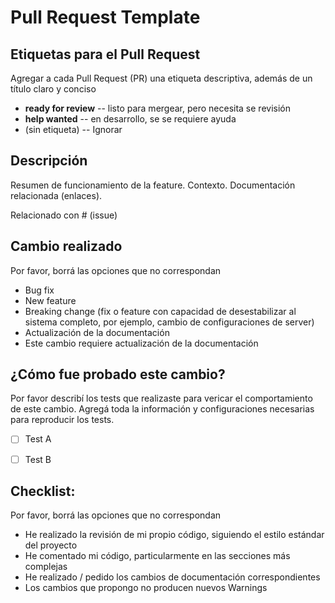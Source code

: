 # Pull Request Template

## Etiquetas para el Pull Request
Agregar a cada Pull Request (PR) una etiqueta descriptiva, además de un título claro y conciso
* **ready for review** -- listo para mergear, pero necesita se revisión
* **help wanted** -- en desarrollo, se se requiere ayuda
* (sin etiqueta) -- Ignorar

## Descripción
Resumen de funcionamiento de la feature.
Contexto.
Documentación relacionada (enlaces).

Relacionado con # (issue)


## Cambio realizado

Por favor, borrá las opciones que no correspondan
* Bug fix
* New feature
* Breaking change (fix o feature con capacidad de desestabilizar al sistema completo, por ejemplo, cambio de configuraciones de server)
* Actualización de la documentación
* Este cambio requiere actualización de la documentación


## ¿Cómo fue probado este cambio?

Por favor describí los tests que realizaste para vericar el comportamiento de este cambio. Agregá toda la información y configuraciones necesarias para reproducir los tests.
- [ ] Test A
- [ ] Test B


## Checklist:

Por favor, borrá las opciones que no correspondan

- He realizado la revisión de mi propio código, siguiendo el estilo estándar del proyecto
- He comentado mi código, particularmente en las secciones más complejas
- He realizado / pedido los cambios de documentación correspondientes
- Los cambios que propongo no producen nuevos Warnings